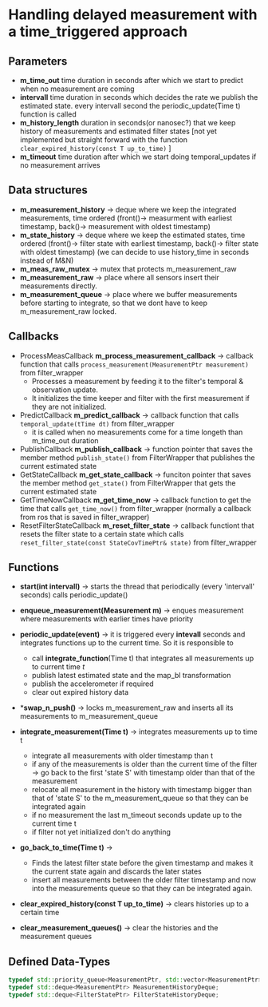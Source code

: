 # Handling delayed measurement with a time_triggered approach

## Parameters
- **m_time_out** time duration in seconds after which we start to predict when no measurement are coming
- **intervall**  time duration in seconds which decides the rate we publish the estimated state. every intervall second the periodic_update(Time t) function is called
- **m_history_length** duration in seconds(or nanosec?) that we keep history of measurements and estimated filter states [not yet implemented but straight forward with the function ```clear_expired_history(const T up_to_time)``` ]
- **m_timeout** time duration after which we start doing temporal_updates if no measurement arrives

## Data structures
- **m_measurement_history** -> deque where we keep the integrated measurements, time ordered (front()-> measurment with earliest timestamp, back()-> measurement with oldest timestamp)
- **m_state_history** -> deque where we keep the estimated states, time ordered (front()-> filter state with earliest timestamp, back()-> filter state with oldest timestamp) (we can decide to use history_time in seconds instead of M&N)
- **m_meas_raw_mutex** -> mutex that protects m_measurement_raw
- **m_measurement_raw** -> place where all sensors insert their measurements directly.
- **m_measurement_queue** -> place where we buffer measurements before starting to integrate, so that we dont have to keep m_measurement_raw locked.

## Callbacks
- ProcessMeasCallback **m_process_measurement_callback** -> callback function that calls ```process_measurement(MeasurementPtr measurement)``` from filter_wrapper
    - Processes a measurement by feeding it to the filter's temporal & observation update.
    - It initializes the time keeper and filter with the first measurement if they are not initialized.
- PredictCallback **m_predict_callback** -> callback function that calls ```temporal_update(tTime dt)``` from filter_wrapper
    - it is called when no measurements come for a time longeth than m_time_out duration
- PublishCallback **m_publish_callback** -> function pointer that saves the member method ```publish_state()```  from FilterWrapper that publishes the current estimated state
- GetStateCallback **m_get_state_callback** -> funciton pointer that saves the member method ```get_state()``` from FilterWrapper that gets the current estimated state
- GetTimeNowCallback **m_get_time_now** -> callback function to get the time that calls ```get_time_now()``` from filter_wrapper (normally a callback from ros that is saved in filter_wrapper)
- ResetFilterStateCallback **m_reset_filter_state** -> callback functiont that resets the filter state to a certain state which calls ```reset_filter_state(const StateCovTimePtr& state)``` from filter_wrapper

## Functions

- **start(int intervall)** -> starts the thread that periodically (every 'intervall' seconds) calls periodic_update()

- **enqueue_measurement(Measurement m)** -> enques measurement where measurements with earlier times have priority

- **periodic_update(event)** -> it is triggered every **intevall** seconds and integrates functions up to the current time. So it is responsible to
     - call **integrate_function**(Time t) that integrates all measurements up to current time _t_
     - publish latest estimated state and the map_bl transformation
     - publish the accelerometer if required
     - clear out expired history data

- ***swap_n_push()** -> locks m_measurement_raw and inserts all its measurements to m_measurement_queue

- **integrate_measurement(Time t)** -> integrates measurements up to time t
     - integrate all measurements with older timestamp than t
     - if any of the measurements is older than the current time of the filter -> go back to the first 'state S' with timestamp older than that of the measurement
     - relocate all measurement in the history with timestamp bigger than that of 'state S' to the m_measurement_queue so that they can be integrated again
     - if no measurement the last m_timeout seconds update up to the current time t
     - if filter not yet initialized don't do anything

- **go_back_to_time(Time t)** ->
     - Finds the latest filter state before the given timestamp and makes it the current state again and discards the later states
     - insert all measurements between the older filter timestamp and now into the measurements queue so that they can be integrated again.

- **clear_expired_history(const T up_to_time)** -> clears histories up to a certain time

- **clear_measurement_queues()** -> clear the histories and the measurement queues


## Defined Data-Types
```c++
typedef std::priority_queue<MeasurementPtr, std::vector<MeasurementPtr>, Measurement> MeasurementQueue;
typedef std::deque<MeasurementPtr> MeasurementHistoryDeque;
typedef std::deque<FilterStatePtr> FilterStateHistoryDeque;
```